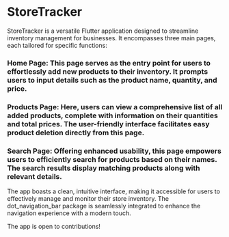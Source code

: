 # StoreTracker

StoreTracker is a versatile Flutter application designed to streamline inventory management for businesses. It encompasses three main pages, each tailored for specific functions:

### Home Page: This page serves as the entry point for users to effortlessly add new products to their inventory. It prompts users to input details such as the product name, quantity, and price.

### Products Page: Here, users can view a comprehensive list of all added products, complete with information on their quantities and total prices. The user-friendly interface facilitates easy product deletion directly from this page.

### Search Page: Offering enhanced usability, this page empowers users to efficiently search for products based on their names. The search results display matching products along with relevant details.

The app boasts a clean, intuitive interface, making it accessible for users to effectively manage and monitor their store inventory. The dot_navigation_bar package is seamlessly integrated to enhance the navigation experience with a modern touch.

The app is open to contributions!



